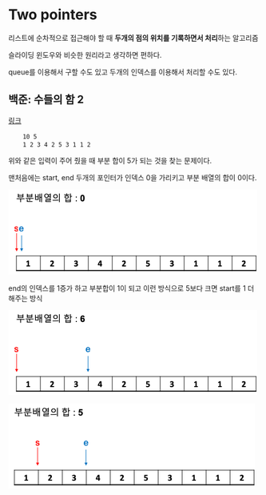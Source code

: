 # Two pointers

리스트에 순차적으로 접근해야 할 때 **두개의 점의 위치를 기록하면서 처리**하는 알고리즘

슬라이딩 윈도우와 비슷한 원리라고 생각하면 편하다.

queue를 이용해서 구할 수도 있고 두개의 인덱스를 이용해서 처리할 수도 있다.

## 백준: 수들의 함 2
[링크](https://www.acmicpc.net/problem/2003)
```
    10 5
    1 2 3 4 2 5 3 1 1 2
```
위와 같은 입력이 주어 줬을 때 부분 합이 5가 되는 것을 찾는 문제이다.

맨처음에는 start, end 두개의 포인터가 인덱스 0을 가리키고 부분 배열의 합이 0이다.

![two_pointers1](images/2021-12-15-17-14-45.png)

end의 인덱스를 1증가 하고 부분합이 1이 되고 이런 방식으로 5보다 크면 start를 1 더해주는 방식

![two_pointers2](images/2021-12-15-17-16-19.png)

![two_pointers3](images/2021-12-15-17-16-25.png)
